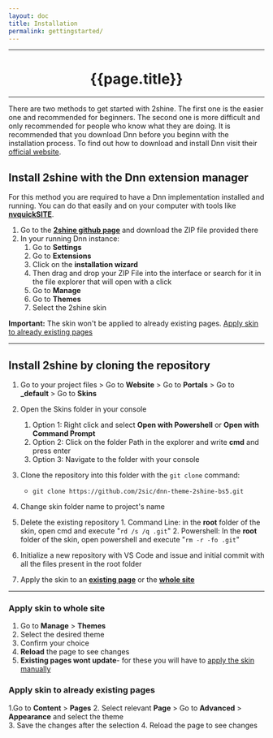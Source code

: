 ```yaml
---
layout: doc
title: Installation 
permalink: gettingstarted/
---
```

---

# <center> {{page.title}} </center>

---

There are two methods to get started with 2shine. The first one is the easier one and recommended for beginners. The second one is more difficult and only recommended for people who know what they are doing. It is recommended that you download Dnn before you beginn with the installation process. To find out how to download and install Dnn visit their [official website](https://www.dnnsoftware.com/). 

## Install 2shine with the Dnn extension manager 

For this method you are required to have a Dnn implementation installed and running. You can do that easily and on your computer with tools like **[nvquickSITE](https://www.nvquicksite.com/)**.
1. Go to the  **[2shine github page](https://github.com/2sic/dnn-theme-2shine-bs5)** and download the ZIP file provided there
2. In your running Dnn instance:
    1. Go to **Settings**
    2. Go to **Extensions**
    3. Click on the **installation wizard** 
    4. Then drag and drop your ZIP File into the interface or search for it in the file explorer that will open with a click 
    5. Go to **Manage**
    6. Go to **Themes**
    7. Select the 2shine skin

**Important:** The skin won't be applied to already existing pages. [Apply skin to already existing pages](#apply-skin-to-already-existing-pages)

---

## Install 2shine by cloning the repository 
1. Go to your project files > Go to **Website** > Go to **Portals** > Go to **_default** > Go to **Skins**
2. Open the Skins folder in your console 
    1. Option 1: Right click and select **Open with Powershell** or **Open with Command Prompt**
    2. Option 2: Click on the folder Path in the explorer and write **cmd** and press enter 
    3. Option 3: Navigate to the folder with your console
3. Clone the repository into this folder with the `git clone` command:
    - `git clone https://github.com/2sic/dnn-theme-2shine-bs5.git`

4. Change skin folder name to project's name
5. Delete the existing repository 
        1. Command Line: in the **root** folder of the skin, open cmd and execute "`rd /s /q .git`"
        2. Powershell: In the **root** folder of the skin, open powershell and execute "`rm -r -fo .git`"
6. Initialize a new repository with VS Code and issue and initial commit with all the files present in the root folder  
7. Apply the skin to an [**existing page**](#apply-skin-to-already-existing-pages) or the [**whole site**](#apply-skin-to-whole-site)

---

### Apply skin to whole site 

1. Go to **Manage** > **Themes** 
2. Select the desired theme 
3. Confirm your choice
4. **Reload** the page to see changes 
5. **Existing pages wont update**- for these you will have to [apply the skin manually](#apply-skin-to-already-existing-pages) 

### Apply skin to already existing pages

1.Go to **Content** > **Pages**
2. Select relevant **Page** > Go to **Advanced** > **Appearance** and select the theme    
3. Save the changes after the selection 
4. Reload the page to see changes 


